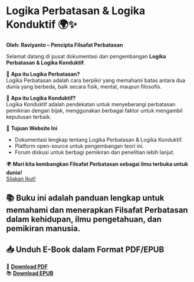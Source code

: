 # Logika Perbatasan & Logika Konduktif 🌍✨
**Oleh: Raviyanto – Pencipta Filsafat Perbatasan**

Selamat datang di pusat dokumentasi dan pengembangan **Logika Perbatasan & Logika Konduktif**.

🔹 **Apa itu Logika Perbatasan?**  
Logika Perbatasan adalah cara berpikir yang memahami batas antara dua dunia yang berbeda, baik secara fisik, mental, maupun filosofis.

🔹 **Apa itu Logika Konduktif?**  
Logika Konduktif adalah pendekatan untuk menyeberangi perbatasan pemikiran dengan bijak, menggunakan berbagai faktor untuk mengambil keputusan terbaik.

🚀 **Tujuan Website Ini**  
- Dokumentasi lengkap tentang Logika Perbatasan & Logika Konduktif.  
- Platform open-source untuk pengembangan teori ini.  
- Forum diskusi untuk berbagi pemikiran dan penelitian lebih lanjut.

🌍 **Mari kita kembangkan Filsafat Perbatasan sebagai ilmu terbuka untuk dunia!**  
<a href="https://raviyanto.github.io/logika-perbatasan/ebook/" target="_blank">Silakan Ikut!</a>

📚 **Buku ini adalah panduan lengkap untuk memahami dan menerapkan Filsafat Perbatasan dalam kehidupan, ilmu pengetahuan, dan pemikiran manusia.**  
---

## 📥 **Unduh E-Book dalam Format PDF/EPUB**  
📄 **[Download PDF](logika_perbatasan.pdf)**  
📚 **[Download EPUB](logika_perbatasan.epub)**  


